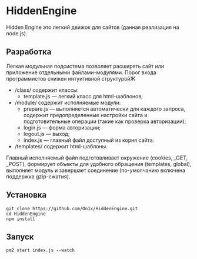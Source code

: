 # HiddenEngine
Hidden Engine это легкий движок для сайтов (данная реализация на node.js).
## Разработка
Легкая модульная подсистема позволяет расширять сайт или приложение отдельными файлами-модулями. Порог входа программистов снижен интуитивной структуройЖ
- /class/ содержит классы:
  - template.js &mdash; легкий класс для html-шаблонов;
- /module/ содержит исполняемые модули:
  - prepare.js &mdash; выполняется автоматически для каждого запроса, содержит предопределенные настройки сайта и подготовительные операции (такие как проверка авторизации);
  - login.js &mdash; форма авторизации;
  - logout.js &mdash; выход;
  - index.js &mdash; главный файл доступный из корня сайта.
- /templates/ содержит html-шаблоны.

Главный исполняемый файл подготовливает окружение (cookies, _GET, _POST), формирует объекты для удобного обращения (templates, global), выполняет модуль и завершает соединение (по-умолчанию включена поддержка gzip-сжатия).
## Установка
```
git clone https://github.com/On1x/HiddenEngine.git
cd HiddenEngine
npm install
```
## Запуск
```
pm2 start index.js --watch
```
